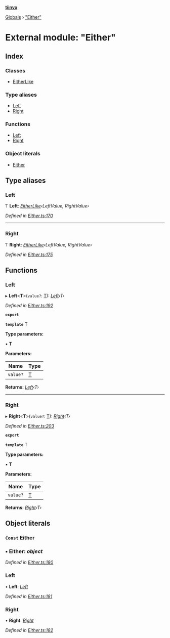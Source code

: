 **[tiinvo](../README.md)**

[Globals](../README.md) › ["Either"](_either_.md)

# External module: "Either"

## Index

### Classes

* [EitherLike](../classes/_either_.eitherlike.md)

### Type aliases

* [Left](_either_.md#left)
* [Right](_either_.md#right)

### Functions

* [Left](_either_.md#left)
* [Right](_either_.md#right)

### Object literals

* [Either](_either_.md#const-either)

## Type aliases

###  Left

Ƭ **Left**: *[EitherLike](../classes/_either_.eitherlike.md)‹LeftValue, RightValue›*

*Defined in [Either.ts:170](https://github.com/OctoD/tiinvo/blob/f0cb45e/src/Either.ts#L170)*

___

###  Right

Ƭ **Right**: *[EitherLike](../classes/_either_.eitherlike.md)‹LeftValue, RightValue›*

*Defined in [Either.ts:175](https://github.com/OctoD/tiinvo/blob/f0cb45e/src/Either.ts#L175)*

## Functions

###  Left

▸ **Left**<**T**>(`value?`: [T]()): *[Left]()‹T›*

*Defined in [Either.ts:192](https://github.com/OctoD/tiinvo/blob/f0cb45e/src/Either.ts#L192)*

**`export`** 

**`template`** T

**Type parameters:**

▪ **T**

**Parameters:**

Name | Type |
------ | ------ |
`value?` | [T]() |

**Returns:** *[Left]()‹T›*

___

###  Right

▸ **Right**<**T**>(`value?`: [T]()): *[Right]()‹T›*

*Defined in [Either.ts:203](https://github.com/OctoD/tiinvo/blob/f0cb45e/src/Either.ts#L203)*

**`export`** 

**`template`** T

**Type parameters:**

▪ **T**

**Parameters:**

Name | Type |
------ | ------ |
`value?` | [T]() |

**Returns:** *[Right]()‹T›*

## Object literals

### `Const` Either

### ▪ **Either**: *object*

*Defined in [Either.ts:180](https://github.com/OctoD/tiinvo/blob/f0cb45e/src/Either.ts#L180)*

###  Left

• **Left**: *[Left](_either_.md#left)*

*Defined in [Either.ts:181](https://github.com/OctoD/tiinvo/blob/f0cb45e/src/Either.ts#L181)*

###  Right

• **Right**: *[Right](_either_.md#right)*

*Defined in [Either.ts:182](https://github.com/OctoD/tiinvo/blob/f0cb45e/src/Either.ts#L182)*